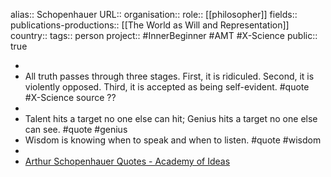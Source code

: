 alias:: Schopenhauer
URL::
organisation::
role:: [[philosopher]] 
fields:: 
publications-productions:: [[The World as Will and Representation]] 
country::
tags:: person
project:: #InnerBeginner #AMT #X-Science 
public:: true

-
- All truth passes through three stages. First, it is ridiculed. Second, it is violently opposed. Third, it is accepted as being self-evident. #quote #X-Science source ??
-
- Talent hits a target no one else can hit;
  Genius hits a target no one else can see.
  #quote #genius
- Wisdom is knowing when to speak and when to listen. #quote #wisdom
-
- [Arthur Schopenhauer Quotes - Academy of Ideas](https://academyofideas.com/2013/12/arthur-schopenhauer-quotes/)